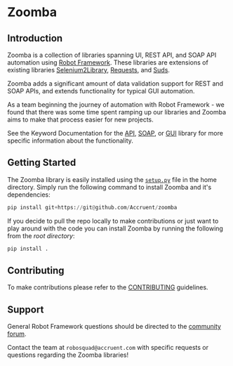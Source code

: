 Zoomba
===========


Introduction
-----------

Zoomba is a collection of libraries spanning UI, REST API, and SOAP API automation using [Robot Framework](https://github.com/robotframework/robotframework).
These libraries are extensions of existing libraries [Selenium2Library](https://github.com/robotframework/Selenium2Library), [Requests](https://github.com/bulkan/robotframework-requests), 
and [Suds](https://github.com/ombre42/robotframework-sudslibrary). 

Zoomba adds a significant amount of data validation support for REST and SOAP APIs, and extends functionality for typical GUI automation.

As a team beginning the journey of automation with Robot Framework - we found that there was some time spent ramping up our libraries and 
Zoomba aims to make that process easier for new projects.

See the Keyword Documentation for the [API](docs/APILibraryDocumentation.html), [SOAP](docs/SOAPLibrarydocumentation.html), 
or [GUI](docs/GUILibraryDocumentation.html) library for more specific information about the functionality. 


Getting Started
-----------

The Zoomba library is easily installed using the [`setup.py`](setup.py) file in the home directory. 
Simply run the following command to install Zoomba and it's dependencies:

```python
pip install git+https://git@github.com/Accruent/zoomba
```

If you decide to pull the repo locally to make contributions or just want to play around with the code 
you can install Zoomba by running the following from the *root directory*:
```python
pip install .
```


Contributing
------------

To make contributions please refer to the [CONTRIBUTING](CONTRIBUTING.rst) guidelines.


Support
--------
General Robot Framework questions should be directed to the [community forum](https://groups.google.com/forum/#!forum/robotframework-users).

Contact the team at `robosquad@accruent.com` with specific requests or questions regarding the Zoomba libraries!